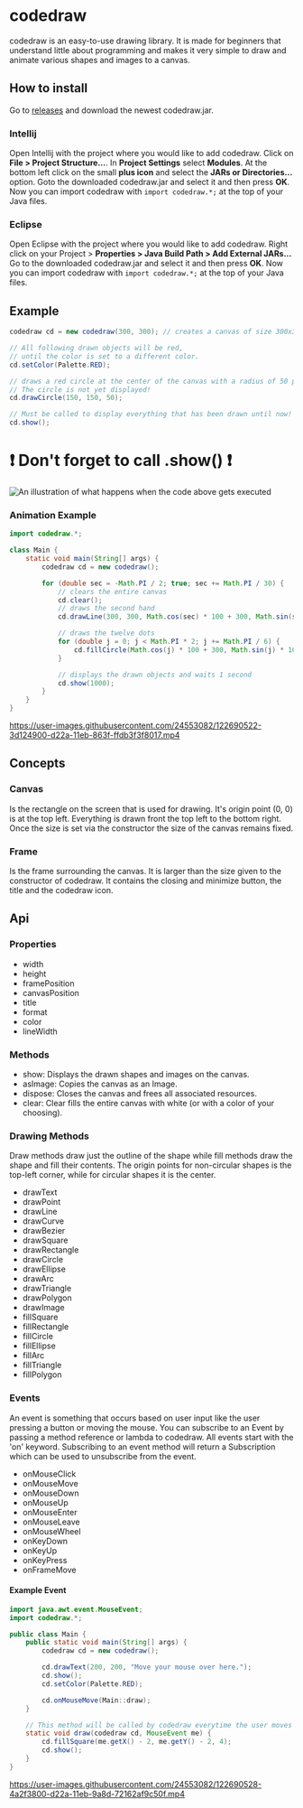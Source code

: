 # codedraw

codedraw is an easy-to-use drawing library.
It is made for beginners that understand little about programming
and makes it very simple to draw and animate various shapes and images to a canvas.

## How to install

Go to [releases](https://github.com/Krassnig/CodeDrawForJava/releases) and download the newest codedraw.jar.

### Intellij

Open Intellij with the project where you would like to add codedraw. Click on **File > Project Structure...**.
In **Project Settings** select **Modules**.
At the bottom left click on the small **plus icon** and select the **JARs or Directories...** option.
Goto the downloaded codedraw.jar and select it and then press **OK**.
Now you can import codedraw with ```import codedraw.*;``` at the top of your Java files.

### Eclipse

Open Eclipse with the project where you would like to add codedraw. Right click on your Project > **Properties > Java Build Path > Add External JARs...**
Go to the downloaded codedraw.jar and select it and then press **OK**.
Now you can import codedraw with ```import codedraw.*;``` at the top of your Java files.


## Example

```java
codedraw cd = new codedraw(300, 300); // creates a canvas of size 300x300 pixel

// All following drawn objects will be red,
// until the color is set to a different color.
cd.setColor(Palette.RED);

// draws a red circle at the center of the canvas with a radius of 50 pixel.
// The circle is not yet displayed!
cd.drawCircle(150, 150, 50);

// Must be called to display everything that has been drawn until now!
cd.show();
```
# ❗ Don't forget to call .show() ❗

![An illustration of what happens when the code above gets executed](https://github.com/Krassnig/CodeDrawForJava/blob/450ce7d17d071a3f74168fa459eae28aa519b4de/illustrations/basics.png)

### Animation Example

```java
import codedraw.*;

class Main {
	static void main(String[] args) {
		codedraw cd = new codedraw();

		for (double sec = -Math.PI / 2; true; sec += Math.PI / 30) {
			// clears the entire canvas
			cd.clear();
			// draws the second hand
			cd.drawLine(300, 300, Math.cos(sec) * 100 + 300, Math.sin(sec) * 100 + 300);

			// draws the twelve dots
			for (double j = 0; j < Math.PI * 2; j += Math.PI / 6) {
				cd.fillCircle(Math.cos(j) * 100 + 300, Math.sin(j) * 100 + 300, 4);
			}

			// displays the drawn objects and waits 1 second
			cd.show(1000);
		}
	}
}
```

https://user-images.githubusercontent.com/24553082/122690522-3d124900-d22a-11eb-863f-ffdb3f3f8017.mp4

## Concepts

### Canvas

Is the rectangle on the screen that is used for drawing. It's origin
point (0, 0) is at the top left. Everything is drawn front the top left to the bottom right.
Once the size is set via the constructor the size of the canvas remains fixed.

### Frame

Is the frame surrounding the canvas. It is larger than the size given to the constructor
of codedraw. It contains the closing and minimize button, the title and the codedraw icon.

## Api

### Properties

- width
- height
- framePosition
- canvasPosition
- title
- format
- color
- lineWidth

### Methods

- show: Displays the drawn shapes and images on the canvas.
- asImage: Copies the canvas as an Image.
- dispose: Closes the canvas and frees all associated resources.
- clear: Clear fills the entire canvas with white (or with a color of your choosing).

### Drawing Methods

Draw methods draw just the outline of the shape while fill methods draw the shape and fill their contents.
The origin points for non-circular shapes is the top-left corner, while for circular shapes it is the center.

- drawText
- drawPoint
- drawLine
- drawCurve
- drawBezier
- drawSquare
- drawRectangle
- drawCircle
- drawEllipse
- drawArc
- drawTriangle
- drawPolygon
- drawImage
- fillSquare
- fillRectangle
- fillCircle
- fillEllipse
- fillArc
- fillTriangle
- fillPolygon


### Events

An event is something that occurs based on user input like the user
pressing a button or moving the mouse. You can subscribe to an Event
by passing a method reference or lambda to codedraw.
All events start with the 'on' keyword.
Subscribing to an event method will return a Subscription which
can be used to unsubscribe from the event.

- onMouseClick
- onMouseMove
- onMouseDown
- onMouseUp
- onMouseEnter
- onMouseLeave
- onMouseWheel
- onKeyDown
- onKeyUp
- onKeyPress
- onFrameMove

#### Example Event

```java
import java.awt.event.MouseEvent;
import codedraw.*;

public class Main {
	public static void main(String[] args) {
		codedraw cd = new codedraw();

		cd.drawText(200, 200, "Move your mouse over here.");
		cd.show();
		cd.setColor(Palette.RED);

		cd.onMouseMove(Main::draw);
	}

	// This method will be called by codedraw everytime the user moves their mouse
	static void draw(codedraw cd, MouseEvent me) {
		cd.fillSquare(me.getX() - 2, me.getY() - 2, 4);
		cd.show();
	}
}
```

https://user-images.githubusercontent.com/24553082/122690528-4a2f3800-d22a-11eb-9a8d-72162af9c50f.mp4

